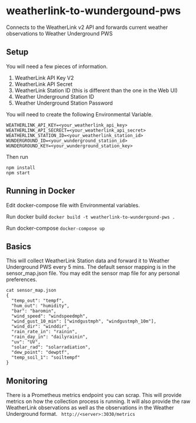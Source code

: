 # weatherlink-to-wundergound-pws
Connects to the WeatherLink v2 API and forwards current weather observations to Weather Underground PWS

## Setup

You will need a few pieces of information.

1. WeatherLink API Key V2
2. WeatherLink API Secret
3. WeatherLink Station ID (this is different than the one in the Web UI)
4. Weather Underground Station ID
5. Weather Underground Station Password 

You will need to create the following Environmental Variable. 

```
WEATHERLINK_API_KEY=<your_weatherlink_api_key>
WEATHERLINK_API_SECRECT=<your_weatherlink_api_secret>
WEATHERLINK_STATION_ID=<your_weatherlink_station_id>
WUNDERGROUND_ID=<your_wunderground_station_id>
WUNDERGROUND_KEY=<your_wunderground_station_key>
```

Then run
```
npm install
npm start
```

## Running in Docker
Edit docker-compose file with Environmental variables.

Run docker build
```docker build -t weatherlink-to-wundergound-pws .```

Run docker-compose
```docker-compose up```

## Basics
This will collect WeatherLink Station data and forward it to Weather Underground PWS every 5 mins.  The default sensor mapping is in the sensor_map.json file.  You may edit the sensor map file for any personal preferences.

```
cat sensor_map.json
{
  "temp_out": "tempf",
  "hum_out": "humidity",
  "bar": "baromin",
  "wind_speed": "windspeedmph",
  "wind_gust_10_min": ["windgustmph", "windgustmph_10m"],
  "wind_dir": "winddir",
  "rain_rate_in": "rainin",
  "rain_day_in": "dailyrainin",
  "uv": "UV",
  "solar_rad": "solarradiation",
  "dew_point": "dewptf",
  "temp_soil_1": "soiltempf"
}
```
## Monitoring
There is a Prometheus metrics endpoint you can scrap.  This will provide metrics on how the collection process is running.  It will also provide the raw WeatherLink observations as well as the observations in the Weather Underground format.
``` http://<server>:3030/metrics```